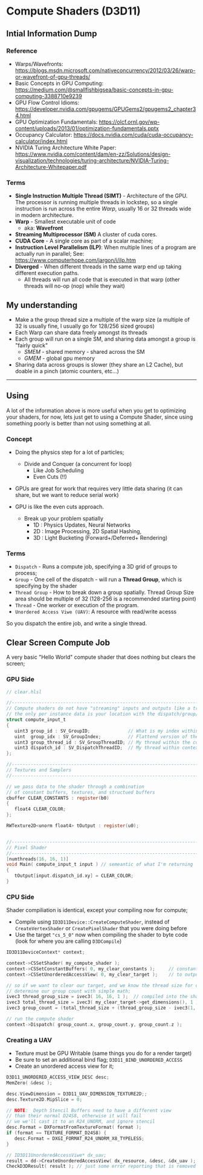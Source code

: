 Compute Shaders (D3D11)
======

## Intial Information Dump

### Reference
- Warps/Wavefronts: https://blogs.msdn.microsoft.com/nativeconcurrency/2012/03/26/warp-or-wavefront-of-gpu-threads/
- Basic Concepts in GPU Computing: https://medium.com/@smallfishbigsea/basic-concepts-in-gpu-computing-3388710e9239
- GPU Flow Control Idioms: https://developer.nvidia.com/gpugems/GPUGems2/gpugems2_chapter34.html
- GPU Optimization Fundamentals: https://olcf.ornl.gov/wp-content/uploads/2013/01/optimization-fundamentals.pptx
- Occupancy Calculator: https://docs.nvidia.com/cuda/cuda-occupancy-calculator/index.html
- NVIDIA Turing Architecture White Paper: https://www.nvidia.com/content/dam/en-zz/Solutions/design-visualization/technologies/turing-architecture/NVIDIA-Turing-Architecture-Whitepaper.pdf

### Terms
- **Single Instruction Multiple Thread (SIMT)** - Architecture of the GPU.  The processor is running multiple threads in lockstep, so a single instruction is run across the entire *Warp*, usually 16 or 32 threads wide in modern architecture.
- **Warp** - Smallest executable unit of code
  - aka: **Wavefront**
- **Streaming Multiprocessor (SM)** A cluster of cuda cores.  
- **CUDA Core** - A single core as part of a scalar machine; 
- **Instruction Level Parallelism (ILP)**: When multiple lines of a program are actually run in parallel;  See: https://www.computerhope.com/jargon/i/ilp.htm
- **Diverged** - When different threads in the same warp end up taking different execution paths.
  - All threads will run all code that is executed in that warp (other threads will no-op (nop) while they wait)

## My understanding
- Make a the group thread size a multiple of the warp size (a multiple of 32 is usually fine, I usually go for 128/256 sized groups)
- Each Warp can share data freely amongst its threads
- Each group will run on a single SM, and sharing data amongst a group is "fairly quick"
  - *SMEM* - shared memory - shared across the SM
  - *GMEM* - global gpu memory
- Sharing data across groups is slower (they share an L2 Cache), but doable in a pinch (atomic counters, etc...)

------

## Using
A lot of the information above is more useful when you get to optimizing your shaders, for now, lets just get to using a Compute Shader, since
using something poorly is better than not using something at all. 

### Concept
- Doing the physics step for a lot of particles; 
  - Divide and Conquer (a concurrent for loop)
    - Like Job Scheduling
    - Even Cuts (!!)

- GPUs are great for work that requires very little data sharing (it can share, but we want to reduce serial work)

- GPU is like the even cuts approach.  
  - Break up your problem spatially
    - 1D : Physics Updates, Neural Networks
    - 2D : Image Processing, 2D Spatial Hashing, 
    - 3D : Light Bucketing (Forward+/Deferred+ Rendering)

### Terms
- `Dispatch` - Runs a compute job, specifying a 3D grid of groups to process; 
- `Group` - One cell of the dispatch - will run a **Thread Group**, which is specifying by the shader
- `Thread Group` - How to break down a group spatially.  Thread Group Size area should be multiple of 32 (128-256 is a recommended starting point)
- `Thread` - One worker or execution of the program.
- `Unordered Access Viwe (UAV)`: A resource with read/write acesss

So you dispatch the entire job, and write a single thread.  

## Clear Screen Compute Job
A very basic "Hello World" compute shader that does nothing but clears the screen; 


### GPU Side

```c
// clear.hlsl

//--------------------------------------------------------------------------------------
// Compute shaders do not have "streaming" inputs and outputs like a traditional shader
// the only per instance data is your location with the dispatch/group/thread_group
struct compute_input_t
{
   uint3 group_id : SV_GroupID;              // What is my index within the context of a the dispatch call
   uint  group_idx : SV_GroupIndex;          // Flattend version of the top (z * (width * height) + y * width + x)
   uint3 group_thread_id : SV_GroupThreadID; // My thread within the context of the group
   uint3 dispatch_id : SV_DispatchThreadID;  // My thread within context of the entire dispatch [5x5x1, with threads 5,5,1]  If I was in 2, 2, 0 group and 3, 3, 0 thread, I would be in 13 13 0 thread id
}; 

//--------------------------------------------------------------------------------------
// Textures and Samplers
//--------------------------------------------------------------------------------------

// we pass data to the shader through a combination 
// of constant buffers, textures, and structued buffers
cbuffer CLEAR_CONSTANTS : register(b0)
{
   float4 CLEAR_COLOR;
};

RWTexture2D<unorm float4> tOutput : register(u0);


//--------------------------------------------------------------------------------------
// Pixel Shader
//--------------------------------------------------------------------------------------
[numthreads(16, 16, 1)]
void Main( compute_input_t input ) // semeantic of what I'm returning
{
   tOutput[input.dispatch_id.xy] = CLEAR_COLOR; 
}
```

### CPU Side
Shader compiliation is identical, except your compiling now for compute; 

- Compile using `ID3D11Device::CreateComputeShader`, instead of `CreateVertexShader` or `CreatePixelShader` that you were doing before
- Use the target `"cs_5_0"` now when compiling the shader to byte code (look for where you are calling `D3DCompile`)


```cpp
ID3D11DeviceContext* context;

context->CSSetShader( my_compute_shader );
context->CSSetConstantBuffers( 0, my_clear_constants );     // constant buffers do not change - just be sure to set them to this stage
context->CSSetUnorderedAccessView( 0, my_clear_target );    // to output to a texture, it must be bound as an UAV (Unordered Access view)

// so if we want to clear our target, and we know the thread size for our job was 16x16x1, we can 
// determine our group count with simple math;
ivec3 thread_group_size = ivec3( 16, 16, 1 );  // compiled into the shader 
ivec3 total_thread_size = ivec3( my_clear_target->get_dimensions(), 1 ); // I want a thread per pixel
ivec3 group_count = (total_thread_size + (thread_group_size - ivec3(1, 1, 0))) / thread_group_size; // a divide with a round up; 

// run the compute shader
context->Dispatch( group_count.x, group_count.y, group_count.z ); 
```

### Creating a UAV
- Texture must be GPU Writable (same things you do for a render target)
- Be sure to set an additional bind flag; `D3D11_BIND_UNORDERED_ACCESS`
- Create an unordered access view for it; 

```cpp
D3D11_UNORDERED_ACCESS_VIEW_DESC desc;
MemZero( &desc );

desc.ViewDimension = D3D11_UAV_DIMENSION_TEXTURE2D;;
desc.Texture2D.MipSlice = 0;

// NOTE:  Depth Stencil Buffers need to have a different view
// than their normal D24S8, otherwise it will fail
// we we'll cast it to an R24_UNORM, and ignore stencil
desc.Format = DXFormatFromTextureFormat( format );
if (format == TEXTURE_FORMAT_D24S8) {
   desc.Format = DXGI_FORMAT_R24_UNORM_X8_TYPELESS;
}

// ID3D11UnorderedAccessViwe* dx_uav; 
result = dd->CreateUnorderedAccessView( dx_resource, &desc, &dx_uav );
CheckD3DResult( result ); // just some error reporting that is removed in Release
```